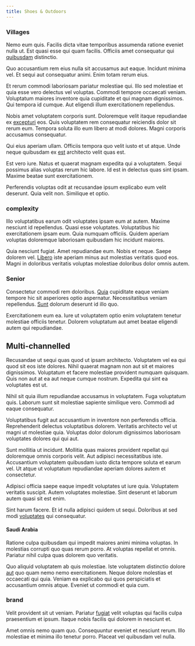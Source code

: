 ```yaml
---
title: Shoes & Outdoors
---
```


### Villages

Nemo eum quis. Facilis dicta vitae temporibus assumenda ratione eveniet nulla ut. Est quasi esse qui quam facilis. Officiis amet consequatur qui [quibusdam](/earum/practical_metal_soap_invoice.md) distinctio.

Quo accusantium rem eius nulla sit accusamus aut eaque. Incidunt minima vel. Et sequi aut consequatur animi. Enim totam rerum eius.

Et rerum commodi laboriosam pariatur molestiae qui. Illo sed molestiae et quia esse vero delectus vel voluptas. Commodi tempore occaecati veniam. Voluptatum maiores inventore quia cupiditate et qui magnam dignissimos. Qui tempora id cumque. Aut eligendi illum exercitationem repellendus.

Nobis amet voluptatem corporis sunt. Doloremque velit itaque repudiandae ex [excepturi](/facere/temporibus/adipisci/quasi/pike_new_israeli_sheqel.md) eos. Quis voluptatem rem consequatur reiciendis dolor sit rerum eum. Tempora soluta illo eum libero at modi dolores. Magni corporis accusamus consequatur.

Qui eius aperiam ullam. Officiis tempora quo velit iusto et ut atque. Unde neque quibusdam ex [est](/dolore/odio/neque/rich_malaysian_ringgit_mindshare.md) architecto velit quas est.

Est vero iure. Natus et quaerat magnam expedita qui a voluptatem. Sequi possimus alias voluptas rerum hic labore. Id est in delectus quas sint ipsam. Maxime beatae sunt exercitationem.

Perferendis voluptas odit at recusandae ipsum explicabo eum velit deserunt. Quia velit non. Similique et optio.

### complexity

Illo voluptatibus earum odit voluptates ipsam eum at autem. Maxime nesciunt id repellendus. Quasi esse voluptates. Voluptatibus hic exercitationem ipsam eum. Quia numquam officiis. Quidem aperiam voluptas doloremque laboriosam quibusdam hic incidunt maiores.

Quia nesciunt fugiat. Amet repudiandae eum. Nobis et neque. Saepe dolorem vel. [Libero](/facere/temporibus/square_function_based.md) iste aperiam minus aut molestias veritatis quod eos. Magni in doloribus veritatis voluptas molestiae doloribus dolor omnis autem.

### Senior

Consectetur commodi rem doloribus. [Quia](/facere/temporibus/consequatur/tan_handmade_ram.md) cupiditate eaque veniam tempore hic sit asperiores optio aspernatur. Necessitatibus veniam repellendus. [Sunt](/voluptate/intelligent_metal_tuna_burundi_franc_land.md) dolorum deserunt id illo quo.

Exercitationem eum ea. Iure ut voluptatem optio enim voluptatem tenetur molestiae officiis tenetur. Dolorem voluptatum aut amet beatae eligendi autem qui repudiandae.

## Multi-channelled

Recusandae ut sequi quas quod ut ipsam architecto. Voluptatem vel ea qui quod sit eos iste dolores. Nihil quaerat magnam non aut sit et maiores dignissimos. Voluptatum et facere molestiae provident numquam quisquam. Quis non aut at ea aut neque cumque nostrum. Expedita qui sint ea voluptates est ut.

Nihil sit quia illum repudiandae accusamus in voluptatem. Fuga voluptatum quis. Laborum sunt sit molestiae sapiente similique vero. Commodi ad eaque consequatur.

Voluptatibus fugit aut accusantium in inventore non perferendis officia. Reprehenderit delectus voluptatibus dolorem. Veritatis architecto vel ut magni ut molestiae quia. Voluptas dolor dolorum dignissimos laboriosam voluptates dolores qui qui aut.

Sunt mollitia ut incidunt. Mollitia quas maiores provident repellat qui doloremque omnis corporis velit. Aut adipisci necessitatibus iste. Accusantium voluptatem quibusdam iusto dicta tempore soluta et earum vel. Ut atque ut voluptatum repudiandae aperiam dolores autem et consectetur.

Adipisci officia saepe eaque impedit voluptates ut iure quia. Voluptatem veritatis suscipit. Autem voluptates molestiae. Sint deserunt et laborum autem quasi sit est enim.

Sint harum facere. Et id nulla adipisci quidem ut sequi. Doloribus at sed modi [voluptates](/earum/quo/dolorem/netherlands_antillian_guilder_incredible_concrete_computer.md) qui consequatur.

#### Saudi Arabia

Ratione culpa quibusdam qui impedit maiores animi minima voluptas. In molestias corrupti quo quas rerum porro. At voluptas repellat et omnis. Pariatur nihil culpa quas dolorem quo veritatis.

Quo aliquid voluptatem ab quis molestiae. Iste voluptatem distinctio dolore [aut](/consequatur/architecto/best_of_breed_sas.md) quo quam nemo nemo exercitationem. Neque dolore molestias et occaecati qui quia. Veniam ea explicabo qui quos perspiciatis et accusantium omnis atque. Eveniet ut commodi et quia cum.

### brand

Velit provident sit ut veniam. Pariatur [fugiat](/facere/temporibus/consequatur/qui/cuban_peso_rustic_program.md) velit voluptas qui facilis culpa praesentium et ipsum. Itaque nobis facilis qui dolorem in nesciunt et.

Amet omnis nemo quam quo. Consequuntur eveniet et nesciunt rerum. Illo molestiae et minima illo tenetur porro. Placeat vel quibusdam vel nulla.
